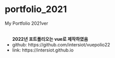 # portfolio_2021
My Portfolio 2021ver<br />
<br />
<ul>
  <strong>2022년 포트폴리오는 vue로 제작하였음</strong>
  <li>github: https://github.com/intersiot/vuepolio22</li>
  <li>link: https://intersiot.github.io</li>
</ul>
